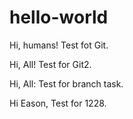 # hello-world
Hi, humans!
Test fot Git.

Hi, All!
Test for Git2.

Hi, All:
Test for branch task.

Hi Eason,
Test for 1228.
